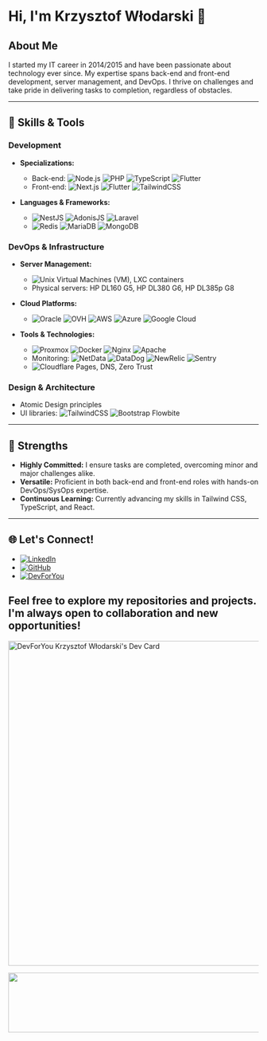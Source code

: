# Hi, I'm Krzysztof Włodarski 👋

## About Me

I started my IT career in 2014/2015 and have been passionate about technology ever since. My expertise spans back-end and front-end development, server management, and DevOps. I thrive on challenges and take pride in delivering tasks to completion, regardless of obstacles.

---

## 🚀 Skills & Tools

### Development
- **Specializations:**
    - Back-end: ![Node.js](https://img.shields.io/badge/-Node.js-339933?style=flat-square&logo=Node.js&logoColor=white) ![PHP](https://img.shields.io/badge/-PHP-777BB4?style=flat-square&logo=php&logoColor=white) ![TypeScript](https://img.shields.io/badge/-TypeScript-3178C6?style=flat-square&logo=typescript&logoColor=white) ![Flutter](https://img.shields.io/badge/-Flutter-02569B?style=flat-square&logo=flutter&logoColor=white)
    - Front-end: ![Next.js](https://img.shields.io/badge/-Next.js-000000?style=flat-square&logo=next.js&logoColor=white) ![Flutter](https://img.shields.io/badge/-Flutter-02569B?style=flat-square&logo=flutter&logoColor=white) ![TailwindCSS](https://img.shields.io/badge/-TailwindCSS-06B6D4?style=flat-square&logo=tailwindcss&logoColor=white)

- **Languages & Frameworks:**
    - ![NestJS](https://img.shields.io/badge/-NestJS-E0234E?style=flat-square&logo=nestjs&logoColor=white) ![AdonisJS](https://img.shields.io/badge/-AdonisJS-220052?style=flat-square&logo=adonisjs&logoColor=white) ![Laravel](https://img.shields.io/badge/-Laravel-FF2D20?style=flat-square&logo=laravel&logoColor=white)
    - ![Redis](https://img.shields.io/badge/-Redis-DC382D?style=flat-square&logo=redis&logoColor=white) ![MariaDB](https://img.shields.io/badge/-MariaDB-003545?style=flat-square&logo=mariadb&logoColor=white) ![MongoDB](https://img.shields.io/badge/-MongoDB-13aa52?style=flat-square&logo=mongodb&logoColor=white)


### DevOps & Infrastructure
- **Server Management:**
    - ![Unix](https://img.shields.io/badge/-Unix-FCC624?style=flat-square&logo=linux&logoColor=black) Virtual Machines (VM), LXC containers
    - Physical servers: HP DL160 G5, HP DL380 G6, HP DL385p G8

- **Cloud Platforms:**
    - ![Oracle](https://img.shields.io/badge/-Oracle-F80000?style=flat-square&logo=oracle&logoColor=white) ![OVH](https://img.shields.io/badge/-OVH-123F6D?style=flat-square&logo=ovh&logoColor=white) ![AWS](https://img.shields.io/badge/-AWS-232F3E?style=flat-square&logo=amazon-aws&logoColor=white) ![Azure](https://img.shields.io/badge/-Azure-0078D4?style=flat-square&logo=microsoft-azure&logoColor=white) ![Google Cloud](https://img.shields.io/badge/-Google%20Cloud-4285F4?style=flat-square&logo=google-cloud&logoColor=white)

- **Tools & Technologies:**
    - ![Proxmox](https://img.shields.io/badge/-Proxmox-E57000?style=flat-square&logo=proxmox&logoColor=white) ![Docker](https://img.shields.io/badge/-Docker-2496ED?style=flat-square&logo=docker&logoColor=white) ![Nginx](https://img.shields.io/badge/-Nginx-009639?style=flat-square&logo=nginx&logoColor=white) ![Apache](https://img.shields.io/badge/-Apache-D22128?style=flat-square&logo=apache&logoColor=white)
    - Monitoring: ![NetData](https://img.shields.io/badge/-NetData-00C957?style=flat-square&logo=netdata&logoColor=white) ![DataDog](https://img.shields.io/badge/-Datadog-632CA6?style=flat-square&logo=datadog&logoColor=white) ![NewRelic](https://img.shields.io/badge/-New%20Relic-008C99?style=flat-square&logo=new-relic&logoColor=white) ![Sentry](https://img.shields.io/badge/-Sentry-362D59?style=flat-square&logo=sentry&logoColor=white)
    - ![Cloudflare](https://img.shields.io/badge/-Cloudflare-F38020?style=flat-square&logo=cloudflare&logoColor=white) Pages, DNS, Zero Trust

### Design & Architecture
- Atomic Design principles
- UI libraries: ![TailwindCSS](https://img.shields.io/badge/-TailwindCSS-06B6D4?style=flat-square&logo=tailwindcss&logoColor=white) ![Bootstrap](https://img.shields.io/badge/-Bootstrap-7952B3?style=flat-square&logo=bootstrap&logoColor=white) Flowbite

---

## 💪 Strengths

- **Highly Committed:** I ensure tasks are completed, overcoming minor and major challenges alike.
- **Versatile:** Proficient in both back-end and front-end roles with hands-on DevOps/SysOps expertise.
- **Continuous Learning:** Currently advancing my skills in Tailwind CSS, TypeScript, and React.

---

## 🌐 Let's Connect!
- [![LinkedIn](https://img.shields.io/badge/-LinkedIn-0A66C2?style=flat-square&logo=linkedin&logoColor=white)](https://www.linkedin.com/in/krzysztof-włodarski)
- [![GitHub](https://img.shields.io/badge/-GitHub-181717?style=flat-square&logo=github&logoColor=white)](https://github.com/Ziut3k-dev)
- [![DevForYou](https://img.shields.io/badge/-DevForYou-1A1A1A?style=flat-square&logo=dev.to&logoColor=white)](https://devforyou.pl)

Feel free to explore my repositories and projects. I'm always open to collaboration and new opportunities!
---

<a href="https://app.daily.dev/kychuwwk"><img src="https://api.daily.dev/devcards/v2/u2lW8m7uiETrzwj1cFGs1.png?type=wide&r=3iw" width="652" alt="DevForYou Krzysztof Włodarski's Dev Card"/></a>


<a href="https://github.com/devxb/gitanimals">
  <img
    src="https://render.gitanimals.org/lines/Ziut3k-dev?pet-id=656806623466603709"
    width="600"
    height="120"
  />
</a>

